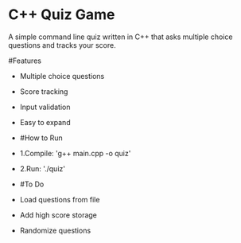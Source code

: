 # C++ Quiz Game

A simple command line quiz written in C++ that asks multiple choice questions and tracks your score.

#Features
- Multiple choice questions
- Score tracking
- Input validation
- Easy to expand

- #How to Run
- 1.Compile: 'g++ main.cpp -o quiz'
- 2.Run: './quiz'

- #To Do
- Load questions from file
- Add high score storage
- Randomize questions
